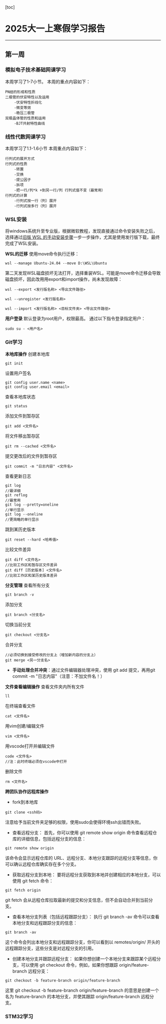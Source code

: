 [toc]

# 2025大一上寒假学习报告
---
## 第一周

### 模拟电子技术基础网课学习
本周学习了1-7小节。
本周的重点内容如下：
~~~
PN结的形成和性质
二极管的伏安特性以及运用
    -伏安特性折线化
    -微变等效
    -稳压二极管
双极晶体管的性质和运用
    -BJT共射特性曲线
~~~

### 线性代数网课学习
本周学习了1.1-1.6小节
本周重点内容如下：
~~~
行列式的展开方式
行列式的性质
    -转置
    -交换
    -提公因子
    -拆项
    -把一行/列*k +到另一行/列 行列式值不变（最常用）
行列式的计算
    -行列式按一行（列）展开
    -行列式按多行（列）展开
~~~

### WSL安装
将windows系统升至专业版，根据微软教程，发现直接通过命令安装失败之后，选择通过[旧版 WSL 的手动安装步骤](https://learn.microsoft.com/zh-cn/windows/wsl/install-manual)一步一步操作，尤其是使用发行版下载，最终完成了WSL安装。

**WSL的迁移**
使用move命令执行迁移：
~~~
wsl --manage Ubuntu-24.04 --move D:\WSL\Ubuntu
~~~

第二天发现WSL磁盘损坏无法打开，选择重装WSL。可能是move命令迁移会导致磁盘损坏，因此改用用export和import操作，尚未发现故障：
~~~
wsl --export <发行版名称> <导出文件路径>

wsl --unregister <发行版名称>

wsl --import <发行版名称> <目标文件夹> <导出文件路径>
~~~

**用户登录**
默认登录为root用户，权限最高。
通过以下指令登录指定用户：
~~~
sudo su - <用户名>
~~~


### Git学习
**本地库操作**
创建本地库
~~~
git init
~~~
设置用户签名
~~~
git config user.name <name>
git config user.email <email>
~~~
查看本地库状态
~~~
git status
~~~
添加文件到暂存区
~~~
git add <文件名>
~~~
将文件移出暂存区
~~~
git rm --cached <文件名>
~~~
提交更改后的文件到暂存区
~~~
git commit -m "日志内容" <文件名>
~~~
查看更新日志
~~~
git log 
//最详细
git reflog
//最常用
git log --pretty=oneline
//单行显示
git log --oneline
//更简略的单行显示
~~~
跳到某历史版本
~~~
git reset --hard <哈希值>
~~~
比较文件差异
~~~
git diff <文件名>
//比较工作区和暂存区文件差异
git diff [历史版本] <文件名>
//比较工作区和某历史版本差异
~~~

**分支管理**
查看所有分支
~~~
git branch -v
~~~
添加分支
~~~
git branch <分支名>
~~~
切换当前分支
~~~
git checkout <分支名>
~~~
合并分支
~~~
//必须切换到接受修改的分支上（增加新内容的分支上）
git merge <另一分支名>
~~~
- **手动处理合并冲突**：通过文件编辑器处理冲突，使用 git add 提交，再用git commit -m "日志内容"（注意：不加文件名！）

**文件查看编辑操作**
查看文件夹内所有文件
~~~
ll
~~~
在终端查看文件
~~~
cat <文件名>
~~~
用vim创建/编辑文件
~~~
vim <文件名>
~~~
用vscode打开并编辑文件
~~~
code <文件名>
//注：此时终端必须在vscode中打开
~~~
删除文件
~~~
rm <文件名>
~~~

**跨团队协作远程库操作**
- fork到本地库
~~~
git clone <ssh码>
~~~
注意给予当前文件夹足够的权限，使用sudo会使得环境ssh出错而失败。

- 查看远程分支：
首先，你可以使用 git remote show origin 命令查看远程仓库的详细信息，包括远程分支的信息：
~~~
git remote show origin
~~~
该命令会显示远程仓库的 URL、远程分支、本地分支跟踪的远程分支等信息，你可以确认远程仓库确实存在多个分支。

- 获取远程分支到本地：
要将远程分支获取到本地并创建相应的本地分支，可以使用 git fetch 命令：

~~~
git fetch origin
~~~
git fetch 会从远程仓库拉取最新的提交和分支信息，但不会自动合并到当前分支。

- 查看本地分支列表（包括远程跟踪分支）：
执行 git branch -av 命令可以查看本地分支和远程跟踪分支的信息：
~~~
git branch -av
~~~
这个命令会列出本地分支和远程跟踪分支，你可以看到以 remotes/origin/ 开头的远程跟踪分支，这些分支是对远程分支的引用。

- 创建本地分支并跟踪远程分支：
如果你想创建一个本地分支来跟踪某个远程分支，可以使用 git checkout 命令，例如，如果你想跟踪 origin/feature-branch 远程分支：
~~~
git checkout -b feature-branch origin/feature-branch
~~~
这里 git checkout -b feature-branch origin/feature-branch 的意思是创建一个名为 feature-branch 的本地分支，并使其跟踪 origin/feature-branch 远程分支。

### STM32学习